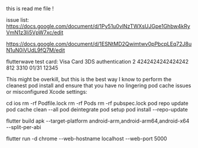 this is read me file !

issue list:
https://docs.google.com/document/d/1Py51u0vlNzTWXsUJGpe1Ghbw4kRyVmN1z3Ii5VpW7xc/edit

https://docs.google.com/document/d/1ESNtMD2Qwimtwv0pPbcpLEq72J8uN1uN0iVUdL9fQ7M/edit

flutterwave test card:
Visa Card 3DS authentication 2	4242424242424242	812	3310	01/31	12345


This might be overkill, but this is the best way I know to perform the cleanest pod install and ensure that you have no lingering pod cache issues or misconfigured Xcode settings:

cd ios
rm -rf Podfile.lock
rm -rf Pods
rm -rf pubspec.lock
pod repo update
pod cache clean --all
pod deintegrate
pod setup
pod install --repo-update


flutter build apk --target-platform android-arm,android-arm64,android-x64 --split-per-abi

flutter run -d chrome --web-hostname localhost --web-port 5000